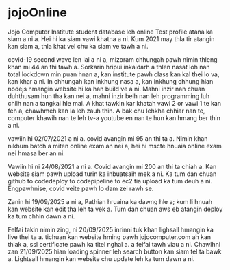 # jojoOnline


Jojo Computer Institute student database leh online Test profile atana ka siam a ni a. Hei hi ka siam vawi khatna a ni. Kum 2021 may thla tir atangin kan siam a, thla khat vel chu ka siam ve tawh a ni.

covid-19 second wave len lai a ni a, mizoram chhungah pawh nimin thleng khan mi 44 an thi tawh a. Sorkarin hripui inkaidarh a thlen nasat loh nan total lockdown min puan hnan a, kan institute pawh class kan kal thei lo va, kan khar a ni. In chhungah kan inkhung nasa a, kan inkhung chhung hian nodejs hmangin website hi ka han build ve a ni. Mahni inzir nan chuan duhthusam hun tha kan nei a, mahni inzir belh nan leh programming luh chilh nan a tangkai hle mai. A khat tawkin kar khatah vawi 2 or vawi 1 te kan feh a, chawhmeh kan la leh zauh thin. A bak chu lehkha chhiar nan te, computer khawih nan te leh tv-a youtube en nan te hun kan hmang ber thin a ni.

vawiin hi 02/07/2021 a ni a. covid avangin mi 95 an thi ta a. Nimin khan nikhum batch a miten online exam an nei a, hei hi mscte hnuaia online exam nei hmasa ber an ni.

Vawiin hi ni 24/08/2021 a ni a. Covid avangin mi 200 an thi ta chiah a. Kan website siam pawh upload turin ka inbuatsaih mek a ni. Ka tum dan chuan github to codedeploy to codepipeline to ec2 tia upload ka tum deuh a ni. Engpawhnise, covid veite pawh lo dam zel rawh se.

Zanin hi 19/09/2025 a ni a, Pathian hruaina ka dawng hle a; kum li hnuah kan website kan edit tha leh ta vek a. Tum dan chuan aws eb atangin deploy ka tum chhin dawn a ni.

Felfai takin nimin zing, ni 20/09/2025 inrinni tuk khan lighsail hmangin ka live thei ta a. tichuan kan website hming pawh jojocomputer.com ah kan thlak a, ssl certificate pawh ka titel nghal a. a felfai tawh viau a ni. Chawlhni zan 21/09/2025 hian loading spinner leh search button kan siam tel ta bawk a. Lightsail hmangin kan website chu update leh ka tum dawn a ni.
